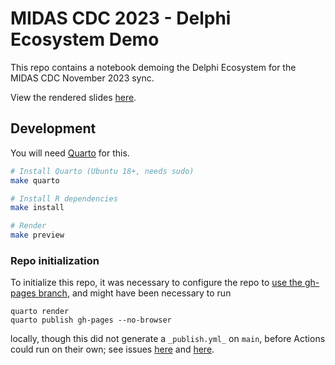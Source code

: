 # MIDAS CDC 2023 - Delphi Ecosystem Demo

This repo contains a notebook demoing the Delphi Ecosystem for the MIDAS CDC November 2023 sync.

View the rendered slides [here](https://cmu-delphi.github.io/midas-cdc-2023-demo/).

## Development

You will need [Quarto](https://quarto.org/docs/get-started/) for this.

```sh
# Install Quarto (Ubuntu 18+, needs sudo)
make quarto

# Install R dependencies
make install

# Render
make preview
```

### Repo initialization

To initialize this repo, it was necessary to configure the repo to [use the gh-pages branch](https://quarto.org/docs/publishing/github-pages.html), and might have been necessary to run
```sho
quarto render
quarto publish gh-pages --no-browser
```
locally, though this did not generate a `_publish.yml_` on `main`, before Actions could run on their own; see issues [here](https://github.com/quarto-dev/quarto-cli/issues/5686) and [here](https://github.com/quarto-dev/quarto-cli/issues/2864).
